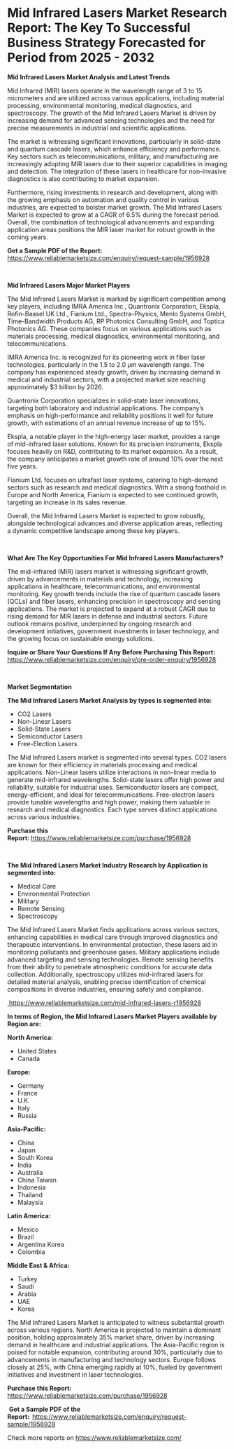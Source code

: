 <p><h1>Mid Infrared Lasers Market Research Report: The Key To Successful Business Strategy Forecasted for Period from 2025 - 2032</h1></p><p><strong>Mid Infrared Lasers Market Analysis and Latest Trends</strong></p>
<p><p>Mid Infrared (MIR) lasers operate in the wavelength range of 3 to 15 micrometers and are utilized across various applications, including material processing, environmental monitoring, medical diagnostics, and spectroscopy. The growth of the Mid Infrared Lasers Market is driven by increasing demand for advanced sensing technologies and the need for precise measurements in industrial and scientific applications. </p><p>The market is witnessing significant innovations, particularly in solid-state and quantum cascade lasers, which enhance efficiency and performance. Key sectors such as telecommunications, military, and manufacturing are increasingly adopting MIR lasers due to their superior capabilities in imaging and detection. The integration of these lasers in healthcare for non-invasive diagnostics is also contributing to market expansion.</p><p>Furthermore, rising investments in research and development, along with the growing emphasis on automation and quality control in various industries, are expected to bolster market growth. The Mid Infrared Lasers Market is expected to grow at a CAGR of 6.5% during the forecast period. Overall, the combination of technological advancements and expanding application areas positions the MIR laser market for robust growth in the coming years.</p></p>
<p><strong>Get a Sample PDF of the Report:&nbsp;</strong> <a href="https://www.reliablemarketsize.com/enquiry/request-sample/1956928?utm_campaign=2233&utm_medium=2&utm_source=Github&utm_content=ia&utm_term=16022025&utm_id=mid-infrared-lasers">https://www.reliablemarketsize.com/enquiry/request-sample/1956928</a></p>
<p>&nbsp;</p>
<p><strong>Mid Infrared Lasers Major Market Players</strong></p>
<p><p>The Mid Infrared Lasers Market is marked by significant competition among key players, including IMRA America Inc., Quantronix Corporation, Ekspla, Rofin-Baasel UK Ltd., Fianium Ltd., Spectra-Physics, Menlo Systems GmbH, Time-Bandwidth Products AG, RP Photonics Consulting GmbH, and Toptica Photonics AG. These companies focus on various applications such as materials processing, medical diagnostics, environmental monitoring, and telecommunications.</p><p>IMRA America Inc. is recognized for its pioneering work in fiber laser technologies, particularly in the 1.5 to 2.0 µm wavelength range. The company has experienced steady growth, driven by increasing demand in medical and industrial sectors, with a projected market size reaching approximately $3 billion by 2026.</p><p>Quantronix Corporation specializes in solid-state laser innovations, targeting both laboratory and industrial applications. The company’s emphasis on high-performance and reliability positions it well for future growth, with estimations of an annual revenue increase of up to 15%.</p><p>Ekspla, a notable player in the high-energy laser market, provides a range of mid-infrared laser solutions. Known for its precision instruments, Ekspla focuses heavily on R&D, contributing to its market expansion. As a result, the company anticipates a market growth rate of around 10% over the next five years.</p><p>Fianium Ltd. focuses on ultrafast laser systems, catering to high-demand sectors such as research and medical diagnostics. With a strong foothold in Europe and North America, Fianium is expected to see continued growth, targeting an increase in its sales revenue.</p><p>Overall, the Mid Infrared Lasers Market is expected to grow robustly, alongside technological advances and diverse application areas, reflecting a dynamic competitive landscape among these key players.</p></p>
<p>&nbsp;</p>
<p><strong>What Are The Key Opportunities For Mid Infrared Lasers Manufacturers?</strong></p>
<p><p>The mid-infrared (MIR) lasers market is witnessing significant growth, driven by advancements in materials and technology, increasing applications in healthcare, telecommunications, and environmental monitoring. Key growth trends include the rise of quantum cascade lasers (QCLs) and fiber lasers, enhancing precision in spectroscopy and sensing applications. The market is projected to expand at a robust CAGR due to rising demand for MIR lasers in defense and industrial sectors. Future outlook remains positive, underpinned by ongoing research and development initiatives, government investments in laser technology, and the growing focus on sustainable energy solutions.</p></p>
<p><strong>Inquire or Share Your Questions If Any Before Purchasing This Report:</strong> <a href="https://www.reliablemarketsize.com/enquiry/pre-order-enquiry/1956928?utm_campaign=2233&utm_medium=2&utm_source=Github&utm_content=ia&utm_term=16022025&utm_id=mid-infrared-lasers">https://www.reliablemarketsize.com/enquiry/pre-order-enquiry/1956928</a></p>
<p>&nbsp;</p>
<p><strong>Market Segmentation</strong></p>
<p><strong>The Mid Infrared Lasers Market Analysis by types is segmented into:</strong></p>
<p><ul><li>CO2 Lasers</li><li>Non-Linear Lasers</li><li>Solid-State Lasers</li><li>Semiconductor Lasers</li><li>Free-Election Lasers</li></ul></p>
<p><p>The Mid Infrared Lasers market is segmented into several types. CO2 lasers are known for their efficiency in materials processing and medical applications. Non-Linear lasers utilize interactions in non-linear media to generate mid-infrared wavelengths. Solid-state lasers offer high power and reliability, suitable for industrial uses. Semiconductor lasers are compact, energy-efficient, and ideal for telecommunications. Free-electron lasers provide tunable wavelengths and high power, making them valuable in research and medical diagnostics. Each type serves distinct applications across various industries.</p></p>
<p><strong>Purchase this Report:&nbsp;</strong><a href="https://www.reliablemarketsize.com/purchase/1956928?utm_campaign=2233&utm_medium=2&utm_source=Github&utm_content=ia&utm_term=16022025&utm_id=mid-infrared-lasers">https://www.reliablemarketsize.com/purchase/1956928</a></p>
<p>&nbsp;</p>
<p><strong>The Mid Infrared Lasers Market Industry Research by Application is segmented into:</strong></p>
<p><ul><li>Medical Care</li><li>Environmental Protection</li><li>Military</li><li>Remote Sensing</li><li>Spectroscopy</li></ul></p>
<p><p>The Mid Infrared Lasers Market finds applications across various sectors, enhancing capabilities in medical care through improved diagnostics and therapeutic interventions. In environmental protection, these lasers aid in monitoring pollutants and greenhouse gases. Military applications include advanced targeting and sensing technologies. Remote sensing benefits from their ability to penetrate atmospheric conditions for accurate data collection. Additionally, spectroscopy utilizes mid-infrared lasers for detailed material analysis, enabling precise identification of chemical compositions in diverse industries, ensuring safety and compliance.</p></p>
<p><a href="https://www.reliablemarketsize.com/mid-infrared-lasers-r1956928?utm_campaign=2233&utm_medium=2&utm_source=Github&utm_content=ia&utm_term=16022025&utm_id=mid-infrared-lasers">&nbsp;https://www.reliablemarketsize.com/mid-infrared-lasers-r1956928</a></p>
<p><strong>In terms of Region, the Mid Infrared Lasers Market Players available by Region are:</strong></p>
<p>
    <p> <strong> North America: </strong>
        <ul>
            <li>United States</li>
            <li>Canada</li>
        </ul>
        </p> 
    <p> <strong> Europe: </strong>
        <ul>
            <li>Germany</li>
            <li>France</li>
            <li>U.K.</li>
            <li>Italy</li>
            <li>Russia</li>
        </ul>
        </p> 
    <p> <strong> Asia-Pacific: </strong>
        <ul>
            <li>China</li>
            <li>Japan</li>
            <li>South Korea</li>
            <li>India</li>
            <li>Australia</li>
            <li>China Taiwan</li>
            <li>Indonesia</li>
            <li>Thailand</li>
            <li>Malaysia</li>
        </ul>
        </p> 
    <p> <strong> Latin America: </strong>
        <ul>
            <li>Mexico</li>
            <li>Brazil</li>
            <li>Argentina Korea</li>
            <li>Colombia</li>
        </ul>
        </p> 
    <p> <strong> Middle East & Africa: </strong>
        <ul>
            <li>Turkey</li>
            <li>Saudi</li>
            <li>Arabia</li>
            <li>UAE</li>
            <li>Korea</li>
        </ul>
    </p>
    </p>
<p><p>The Mid Infrared Lasers Market is anticipated to witness substantial growth across various regions. North America is projected to maintain a dominant position, holding approximately 35% market share, driven by increasing demand in healthcare and industrial applications. The Asia-Pacific region is poised for notable expansion, contributing around 30%, particularly due to advancements in manufacturing and technology sectors. Europe follows closely at 25%, with China emerging rapidly at 10%, fueled by government initiatives and investment in laser technologies.</p></p>
<p><strong>Purchase this Report: </strong><a href="https://www.reliablemarketsize.com/purchase/1956928?utm_campaign=2233&utm_medium=2&utm_source=Github&utm_content=ia&utm_term=16022025&utm_id=mid-infrared-lasers">https://www.reliablemarketsize.com/purchase/1956928</a></p>
<p>&nbsp;<strong>Get a Sample PDF of the Report:&nbsp;&nbsp;</strong><a href="https://www.reliablemarketsize.com/enquiry/request-sample/1956928?utm_campaign=2233&utm_medium=2&utm_source=Github&utm_content=ia&utm_term=16022025&utm_id=mid-infrared-lasers">https://www.reliablemarketsize.com/enquiry/request-sample/1956928</a></p>
<p><strong></strong></p>
<p>Check more reports on <a href="https://www.reliablemarketsize.com/?utm_campaign=2233&utm_medium=2&utm_source=Github&utm_content=ia&utm_term=16022025&utm_id=mid-infrared-lasers">https://www.reliablemarketsize.com/</a></p>